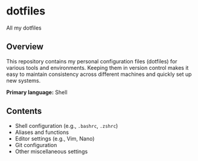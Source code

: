 # dotfiles

All my dotfiles

## Overview

This repository contains my personal configuration files (dotfiles) for various tools and environments. Keeping them in version control makes it easy to maintain consistency across different machines and quickly set up new systems.

**Primary language:** Shell

## Contents

- Shell configuration (e.g., `.bashrc`, `.zshrc`)
- Aliases and functions
- Editor settings (e.g., Vim, Nano)
- Git configuration
- Other miscellaneous settings
